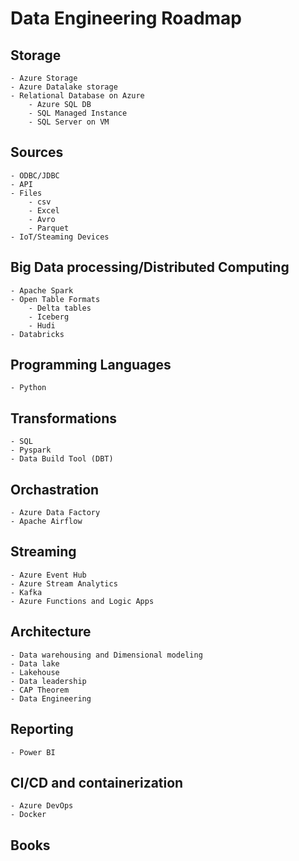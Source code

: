 # Data Engineering Roadmap

## Storage

    - Azure Storage
	- Azure Datalake storage
	- Relational Database on Azure
        - Azure SQL DB
		- SQL Managed Instance
		- SQL Server on VM

## Sources

	- ODBC/JDBC
	- API
	- Files
		- csv
		- Excel
		- Avro
		- Parquet
	- IoT/Steaming Devices
	
## Big Data processing/Distributed Computing

	- Apache Spark
	- Open Table Formats
        - Delta tables
        - Iceberg
        - Hudi
	- Databricks
	
## Programming Languages

    - Python
    
## Transformations

	- SQL
	- Pyspark
	- Data Build Tool (DBT)
	
## Orchastration

    - Azure Data Factory
	- Apache Airflow
	
## Streaming

	- Azure Event Hub
	- Azure Stream Analytics
    - Kafka
	- Azure Functions and Logic Apps
	
## Architecture

	- Data warehousing and Dimensional modeling
	- Data lake
	- Lakehouse
	- Data leadership
	- CAP Theorem
	- Data Engineering
	
## Reporting

	- Power BI
	
## CI/CD and containerization

	- Azure DevOps
	- Docker
	
## Books
	